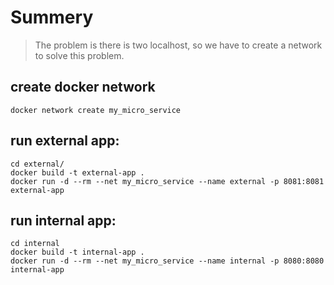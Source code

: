 # Summery
> The problem is there is two localhost, so we have to create a network to solve this problem.

## create docker network
```
docker network create my_micro_service
```
## run external app:
```
cd external/
docker build -t external-app .
docker run -d --rm --net my_micro_service --name external -p 8081:8081 external-app
```
## run internal app:
```
cd internal
docker build -t internal-app .
docker run -d --rm --net my_micro_service --name internal -p 8080:8080 internal-app
```